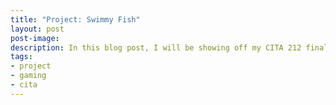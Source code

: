 ```yaml
---
title: "Project: Swimmy Fish"
layout: post
post-image: 
description: In this blog post, I will be showing off my CITA 212 final, Swimmy Fish.
tags:
- project
- gaming
- cita
---
```

